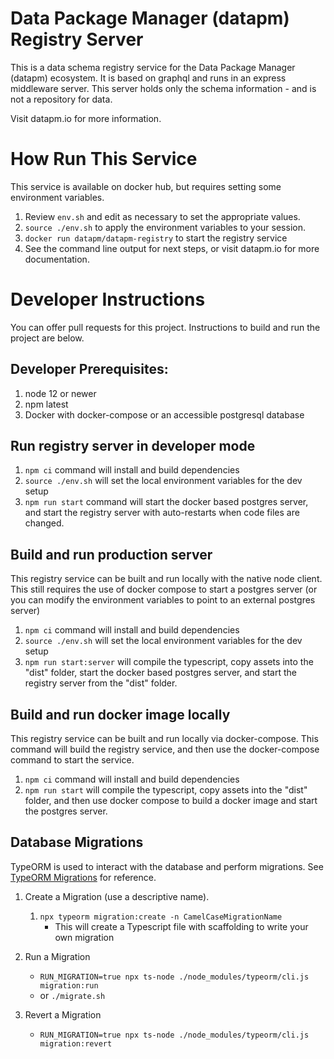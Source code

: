 # Data Package Manager (datapm) Registry Server

This is a data schema registry service for the Data Package Manager (datapm) ecosystem. It is based on graphql and runs in an express middleware server. This server holds only the schema information - and is not a repository for data.

Visit datapm.io for more information.

# How Run This Service
This service is available on docker hub, but requires setting some environment variables. 

1. Review `env.sh` and edit as necessary to set the appropriate values. 
2. `source ./env.sh` to apply the environment variables to your session. 
3. `docker run datapm/datapm-registry` to start the registry service
4. See the command line output for next steps, or visit datapm.io for more documentation.

# Developer Instructions

You can offer pull requests for this project. Instructions to build and run the project are below.


## Developer Prerequisites:
1. node 12 or newer
2. npm latest
3. Docker with docker-compose or an accessible postgresql database

## Run registry server in developer mode

1. `npm ci` command will install and build dependencies
2. `source ./env.sh` will set the local environment variables for the dev setup
4. `npm run start` command will start the docker based postgres server, and start the registry server with auto-restarts when code files are changed.

## Build and run production server

This registry service can be built and run locally with the native node client. This still requires the use of docker compose to start a postgres server (or you can modify the environment variables to point to an external postgres server)

1. `npm ci` command will install and build dependencies
2. `source ./env.sh` will set the local environment variables for the dev setup
4. `npm run start:server` will compile the typescript, copy assets into the "dist" folder, start the docker based postgres server, and start the registry server from the "dist" folder. 

## Build and run docker image locally

This registry service can be built and run locally via docker-compose. This command will build the registry service, and then use the docker-compose command to start the service. 

1. `npm ci` command will install and build dependencies
2. `npm run start` will compile the typescript, copy assets into the "dist" folder, and then use docker compose to build a docker image and start the postgres server.


## Database Migrations

TypeORM is used to interact with the database and perform migrations. See [TypeORM Migrations](https://github.com/typeorm/typeorm/blob/master/docs/migrations.md) for reference.

1. Create a Migration (use a descriptive name).

   1. `npx typeorm migration:create -n CamelCaseMigrationName`
      - This will create a Typescript file with scaffolding to write your own migration

1. Run a Migration

   - `RUN_MIGRATION=true npx ts-node ./node_modules/typeorm/cli.js migration:run`
   - or `./migrate.sh`

1. Revert a Migration

   - `RUN_MIGRATION=true npx ts-node ./node_modules/typeorm/cli.js migration:revert`
